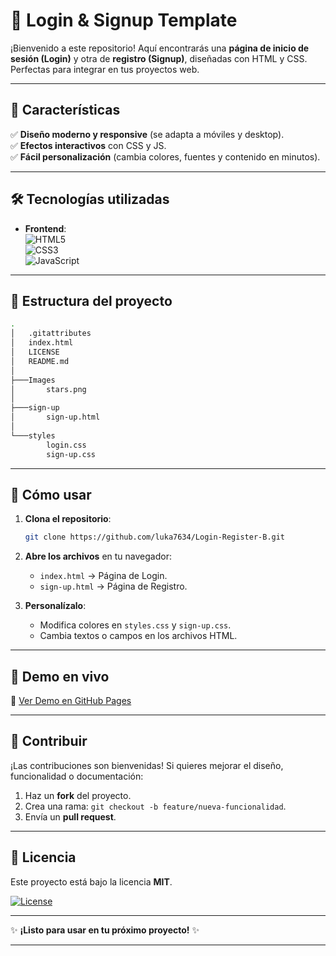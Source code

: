 # 🔐 **Login & Signup Template**  

¡Bienvenido a este repositorio! Aquí encontrarás una **página de inicio de sesión (Login)** y otra de **registro (Signup)**, diseñadas con HTML y CSS. Perfectas para integrar en tus proyectos web.

---

## 🚀 **Características**  

✅ **Diseño moderno y responsive** (se adapta a móviles y desktop).  
✅ **Efectos interactivos** con CSS y JS.  
✅ **Fácil personalización** (cambia colores, fuentes y contenido en minutos).  

---

## 🛠 **Tecnologías utilizadas**  

- **Frontend**:  
  ![HTML5](https://img.shields.io/badge/HTML5-E34F26?style=flat&logo=html5&logoColor=white)  
  ![CSS3](https://img.shields.io/badge/CSS3-1572B6?style=flat&logo=css3&logoColor=white)  
  ![JavaScript](https://img.shields.io/badge/JavaScript-F7DF1E?style=flat&logo=javascript&logoColor=black)  

---

## 📂 **Estructura del proyecto**  

```bash
.
│   .gitattributes
│   index.html
│   LICENSE
│   README.md
│
├───Images
│       stars.png
│
├───sign-up
│       sign-up.html
│
└───styles
        login.css
        sign-up.css
```

---

## 🌟 **Cómo usar**  

1. **Clona el repositorio**:  
   ```bash
   git clone https://github.com/luka7634/Login-Register-B.git
   ```  

2. **Abre los archivos** en tu navegador:  
   - `index.html` → Página de Login.  
   - `sign-up.html` → Página de Registro.  

3. **Personalízalo**:  
   - Modifica colores en `styles.css` y `sign-up.css`.  
   - Cambia textos o campos en los archivos HTML.  

---

## 🔗 **Demo en vivo**  

📌 [Ver Demo en GitHub Pages](https://luka7634.github.io/Login-Register-A/index.html)  

---

## 🤝 **Contribuir**  

¡Las contribuciones son bienvenidas! Si quieres mejorar el diseño, funcionalidad o documentación:  
1. Haz un **fork** del proyecto.  
2. Crea una rama: `git checkout -b feature/nueva-funcionalidad`.  
3. Envía un **pull request**.  

---

## 📜 **Licencia**  

Este proyecto está bajo la licencia **MIT**.  

[![License](https://img.shields.io/badge/License-MIT-blue.svg)](https://opensource.org/licenses/MIT)  

--- 

✨ **¡Listo para usar en tu próximo proyecto!** ✨  

---